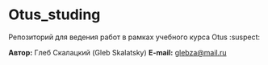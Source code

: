 # Otus_studing
Репозиторий для ведения работ в рамках  учебного курса Otus :suspect:  

**Автор:** Глеб Скалацкий (Gleb Skalatsky) 
**E-mail:**  glebza@mail.ru
